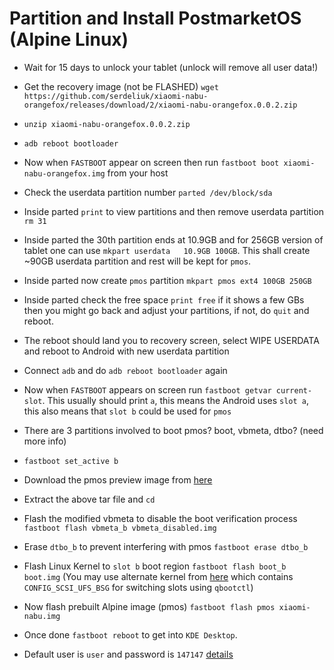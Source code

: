 # Partition and Install PostmarketOS (Alpine Linux)

* Wait for 15 days to unlock your tablet (unlock will remove all user data!)

* Get the recovery image (not be FLASHED) `wget https://github.com/serdeliuk/xiaomi-nabu-orangefox/releases/download/2/xiaomi-nabu-orangefox.0.0.2.zip`

* `unzip xiaomi-nabu-orangefox.0.0.2.zip`

* `adb reboot bootloader`

* Now when `FASTBOOT` appear on screen then run `fastboot boot xiaomi-nabu-orangefox.img` from your host

* Check the userdata partition number `parted /dev/block/sda`

* Inside parted `print` to view partitions and then remove userdata partition `rm 31`

* Inside parted the 30th partition ends at 10.9GB and for 256GB version of tablet one can use 
`mkpart userdata   10.9GB 100GB`. This shall create ~90GB userdata partition and rest will be kept for `pmos`.

* Inside parted now create `pmos` partition `mkpart pmos ext4 100GB 250GB`

* Inside parted check the free space `print free` if it shows a few GBs then you might go back and adjust your partitions, if not, do `quit` and reboot.

* The reboot should land you to recovery screen, select WIPE USERDATA and reboot to Android with new userdata partition

* Connect `adb` and do `adb reboot bootloader` again

* Now when `FASTBOOT` appears on screen run `fastboot getvar current-slot`. This usually should print `a`, this means the Android uses `slot a`, this also means that `slot b` could be used for `pmos`

* There are 3 partitions involved to boot pmos? boot, vbmeta, dtbo? (need more info)

* `fastboot set_active b`

* Download the pmos preview image from [here](https://github.com/serdeliuk/xiaomi-nabu-postmarketos/releases/download/6.1.10/xiaomi-nabu-pmos-preview.6.1.10.tar.gz)

* Extract the above tar file and `cd` 

* Flash the modified vbmeta to disable the boot verification process `fastboot flash vbmeta_b vbmeta_disabled.img`

* Erase `dtbo_b` to prevent interfering with pmos `fastboot erase dtbo_b`

* Flash Linux Kernel to `slot b` boot region `fastboot flash boot_b boot.img`
    (You may use alternate kernel from [here](https://forum.xda-developers.com/attachments/boot-img.5834319/) which contains 
    `CONFIG_SCSI_UFS_BSG` for switching slots using `qbootctl`)

* Now flash prebuilt Alpine image (pmos) `fastboot flash pmos xiaomi-nabu.img` 

* Once done `fastboot reboot` to get into `KDE Desktop`.

* Default user is `user` and password is `147147` [details](https://forum.xda-developers.com/t/rom-postmarketos-linux-boot-on-xiaomi-pad-5-nabu.4454143/)

